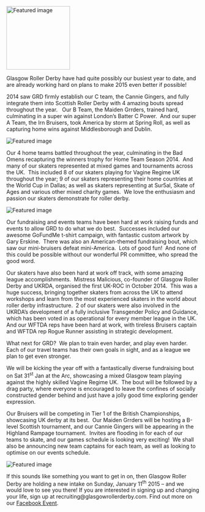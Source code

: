 <html><body><p class="ecxMsoNormal"><img id="featured-image" class=" aligncenter" src="https://scottishrollerderbyblog.com/2014/12/grd-logo.jpg?w=300" alt="Featured image" width="166" height="166"></p>
<p class="ecxMsoNormal">Glasgow Roller Derby have had quite possibly our busiest year to date, and are already working hard on plans to make 2015 even better if possible!</p>
<p class="ecxMsoNormal">2014 saw GRD firmly establish our C team, the Cannie Gingers, and fully integrate them into Scottish Roller Derby with 4 amazing bouts spread throughout the year.   Our B Team, the Maiden Grrders, trained hard, culminating in a super win against London’s Batter C Power.  And our super A Team, the Irn Bruisers, took America by storm at Spring Roll, as well as capturing home wins against Middlesborough and Dublin.</p>
<p class="ecxMsoNormal"><img id="featured-image" class=" aligncenter" src="https://scottishrollerderbyblog.com/2014/12/maidens.jpg?w=300" alt="Featured image"></p>
<p class="ecxMsoNormal">Our 4 home teams battled throughout the year, culminating in the Bad Omens recapturing the winners trophy for Home Team Season 2014.  And many of our skaters represented at mixed games and tournaments across the UK.  This included 8 of our skaters playing for Vagine Regime UK throughout the year; 9 of our skaters representing their home countries at the World Cup in Dallas; as well as skaters representing at Sur5al, Skate of Ages and various other mixed charity games.  We love the enthusiasm and passion our skaters demonstrate for roller derby.</p>
<p class="ecxMsoNormal"><img id="featured-image" class=" aligncenter" src="https://scottishrollerderbyblog.com/2014/12/world-cup.jpg?w=300" alt="Featured image"></p>
<p class="ecxMsoNormal">Our fundraising and events teams have been hard at work raising funds and events to allow GRD to do what we do best.  Successes included our awesome GoFundMe t-shirt campaign, with fantastic custom artwork by Gary Erskine.  There was also an American-themed fundraising bout, which saw our mini-bruisers defeat mini-America.  Lots of good fun!  And none of this could be possible without our wonderful PR committee, who spread the good word.</p>
<p class="ecxMsoNormal">Our skaters have also been hard at work off track, with some amazing league accomplishments.  Mistress Malicious, co-founder of Glasgow Roller Derby and UKRDA, organised the first UK-ROC in October 2014.  This was a huge success, bringing together skaters from across the UK to attend workshops and learn from the most experienced skaters in the world about roller derby infrastructure.  2 of our skaters were also involved in the UKRDA’s development of a fully inclusive Transgender Policy and Guidance, which has been voted in as operational for every member league in the UK.  And our WFTDA reps have been hard at work, with tireless Bruisers captain and WFTDA rep Rogue Runner assisting in strategic development.</p>
<p class="ecxMsoNormal">What next for GRD?  We plan to train even harder, and play even harder.  Each of our travel teams has their own goals in sight, and as a league we plan to get even stronger.</p>
<p class="ecxMsoNormal">We will be kicking the year off with a fantastically diverse fundraising bout on Sat 31<sup>st</sup> Jan at the Arc, showcasing a mixed Glasgow team playing against the highly skilled Vagine Regime UK.  The bout will be followed by a drag party, where everyone is encouraged to leave the confines of socially constructed gender behind and just have a jolly good time exploring gender expression.</p>
<p class="ecxMsoNormal">Our Bruisers will be competing in Tier 1 of the British Championships, showcasing UK derby at its best.  Our Maiden Grrders will be hosting a B-level Scottish tournament, and our Cannie Gingers will be appearing in the Highland Rampage tournament.  Invites are flooding in for each of our teams to skate, and our games schedule is looking very exciting!  We shall also be announcing new team captains for each team, as well as looking to optimise on our events schedule.</p>
<p class="ecxMsoNormal"><img id="featured-image" class=" aligncenter" src="https://scottishrollerderbyblog.com/2014/12/bruisers.jpg?w=300" alt="Featured image"></p>
<p class="ecxMsoNormal">If this sounds like something you want to get in on, then Glasgow Roller Derby are holding a new intake on Sunday, January 11<sup>th</sup> 2015 – and we would love to see you there! If you are interested in signing up and changing your life, sign up at recruiting@glasgowrollerderby.com. Find out more on our <a title="GRD Facebook Event" href="https://www.facebook.com/events/645457582240839/" target="_blank">Facebook Event</a>.</p>
<p class="ecxMsoNormal"></p></body></html>
